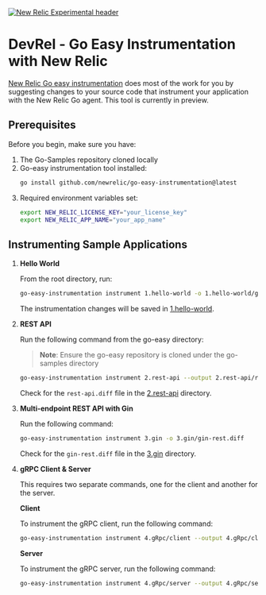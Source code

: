 [![New Relic Experimental header](https://github.com/newrelic/opensource-website/raw/master/src/images/categories/Experimental.png)](https://opensource.newrelic.com/oss-category/#new-relic-experimental)

# DevRel - Go Easy Instrumentation with New Relic

[New Relic Go easy instrumentation](https://docs.newrelic.com/docs/apm/agents/go-agent/installation/install-automation-new-relic-go) does most of the work for you by suggesting changes to your source code that instrument your application with the New Relic Go agent. This tool is currently in preview. 

## Prerequisites

Before you begin, make sure you have:

1. The Go-Samples repository cloned locally
2. Go-easy instrumentation tool installed:
    ```bash
    go install github.com/newrelic/go-easy-instrumentation@latest
    ```
3. Required environment variables set:
    ```bash
    export NEW_RELIC_LICENSE_KEY="your_license_key"
    export NEW_RELIC_APP_NAME="your_app_name"
    ```

## Instrumenting Sample Applications

1. **Hello World**

     From the root directory, run:
     
     ```bash
     go-easy-instrumentation instrument 1.hello-world -o 1.hello-world/greeting.diff
     ```
     
     The instrumentation changes will be saved in [1.hello-world](1.hello-world/).

2. **REST API**

    Run the following command from the go-easy directory:
    
    > **Note**: Ensure the go-easy repository is cloned under the go-samples directory
    
    ```bash
    go-easy-instrumentation instrument 2.rest-api --output 2.rest-api/rest-api.diff
    ```
    Check for the `rest-api.diff` file in the [2.rest-api](2.rest-api/) directory.

3. **Multi-endpoint REST API with Gin**

    Run the following command:
    
    ```bash
    go-easy-instrumentation instrument 3.gin -o 3.gin/gin-rest.diff
    ```
    Check for the `gin-rest.diff` file in the [3.gin](3.gin/) directory.

4. **gRPC Client & Server**

    This requires two separate commands, one for the client and another for the server.

    **Client**

    To instrument the gRPC client, run the following command:
    
    ```bash
    go-easy-instrumentation instrument 4.gRpc/client --output 4.gRpc/client/grpc-client.diff
    ```

    **Server**

    To instrument the gRPC server, run the following command:
    
    ```bash
    go-easy-instrumentation instrument 4.gRpc/server --output 4.gRpc/server/grpc-server.diff
    ```